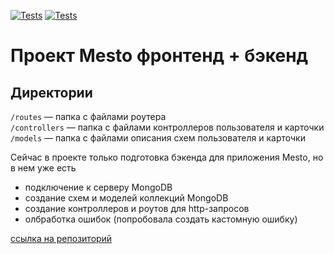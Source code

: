 [![Tests](../../actions/workflows/tests-13-sprint.yml/badge.svg)](../../actions/workflows/tests-13-sprint.yml) [![Tests](../../actions/workflows/tests-14-sprint.yml/badge.svg)](../../actions/workflows/tests-14-sprint.yml)
# Проект Mesto фронтенд + бэкенд


## Директории

`/routes` — папка с файлами роутера  
`/controllers` — папка с файлами контроллеров пользователя и карточки   
`/models` — папка с файлами описания схем пользователя и карточки  

Сейчас в проекте только подготовка бэкенда для приложения Mesto, но в нем уже есть

* подключение к серверу MongoDB
* создание схем и моделей коллекций MongoDB
* создание контроллеров и роутов для http-запросов
* олбработка ошибок (попробовала создать кастомную ошибку)

[ссылка на репозиторий](https://github.com/TatianaKholod/express-mesto-gha)
